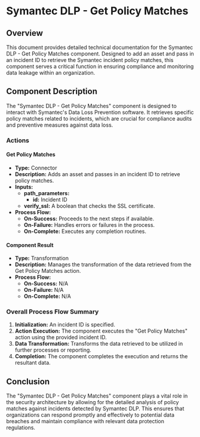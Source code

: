 # Symantec DLP - Get Policy Matches

## Overview

This document provides detailed technical documentation for the Symantec DLP - Get Policy Matches component. Designed to add an asset and pass in an incident ID to retrieve the Symantec incident policy matches, this component serves a critical function in ensuring compliance and monitoring data leakage within an organization.

## Component Description

The "Symantec DLP - Get Policy Matches" component is designed to interact with Symantec's Data Loss Prevention software. It retrieves specific policy matches related to incidents, which are crucial for compliance audits and preventive measures against data loss.

### Actions

#### Get Policy Matches
- **Type:** Connector
- **Description:** Adds an asset and passes in an incident ID to retrieve policy matches.
- **Inputs:**
  - **path_parameters:**
    - **id:** Incident ID
  - **verify_ssl:** A boolean that checks the SSL certificate.
- **Process Flow:**
  - **On-Success:** Proceeds to the next steps if available.
  - **On-Failure:** Handles errors or failures in the process.
  - **On-Complete:** Executes any completion routines.

#### Component Result
- **Type:** Transformation
- **Description:** Manages the transformation of the data retrieved from the Get Policy Matches action.
- **Process Flow:**
  - **On-Success:** N/A
  - **On-Failure:** N/A
  - **On-Complete:** N/A

### Overall Process Flow Summary

1. **Initialization:** An incident ID is specified.
2. **Action Execution:** The component executes the "Get Policy Matches" action using the provided incident ID.
3. **Data Transformation:** Transforms the data retrieved to be utilized in further processes or reporting.
4. **Completion:** The component completes the execution and returns the resultant data.

## Conclusion

The "Symantec DLP - Get Policy Matches" component plays a vital role in the security architecture by allowing for the detailed analysis of policy matches against incidents detected by Symantec DLP. This ensures that organizations can respond promptly and effectively to potential data breaches and maintain compliance with relevant data protection regulations.

